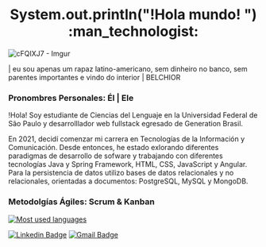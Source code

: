 <h1 align=center> System.out.println("!Hola mundo! ") :man_technologist: </h1>
 
![cFQIXJ7 - Imgur](https://user-images.githubusercontent.com/80654468/141055895-c71ddf05-a0f6-4432-8ffd-993dbe69adee.gif)

 
| eu sou apenas um rapaz latino-americano, sem dinheiro no banco,
 sem parentes importantes e vindo do interior | BELCHIOR
 
### Pronombres Personales: Él | Ele 

!Hola! Soy estudiante de Ciencias del Lenguaje en la Universidad Federal de São Paulo y desarrolllador web fullstack egresado de Generation Brasil. 

En 2021, decidí comenzar mi carrera en Tecnologías de la Información y Comunicación. Desde entonces, he estado exlorando diferentes paradigmas de desarrollo de sofware y trabajando con diferentes tecnologías Java y Spring Framework, HTML, CSS, JavaScript y Angular. Para la persistencia de datos utilizo bases de datos relacionales y no relacionales, orientadas a documentos: PostgreSQL, MySQL y MongoDB.

### Metodolgías Ágiles: Scrum & Kanban



[![Most used languages](https://github-readme-stats.vercel.app/api/top-langs/?username=coder-samuel&hide=html&layout=compact&title_color=61dafb&text_color=FFFFFF&icon_color=61dafb&bg_color=20232a)](https://github.com/coder-samuel)

[![Linkedin Badge](https://img.shields.io/badge/-Samuel%20de%20Brito%20Santos-8dba45?style=flat-square&logo=Linkedin&logoColor=white&link=https://www.linkedin.com/in/samuel-de-brito-santos/)](https://www.linkedin.com/in/samuel-de-brito-santos/) 
[![Gmail Badge](https://img.shields.io/badge/-samuelsantos.ss95@gmail.com-8dba45?style=flat-square&logo=Gmail&logoColor=white&link=mailto:samuelsantos.ss95@gmail.com)](mailto:samuelsantos.ss95@gmail.com)





<!--
**coder-samuel/coder-samuel** is a ✨ _special_ ✨ repository because its `README.md` (this file) appears on your GitHub profile.

Here are some ideas to get you started:

- 🔭 I’m currently working on ...
- 🌱 I’m currently learning ...
- 👯 I’m looking to collaborate on ...
- 🤔 I’m looking for help with ...
- 💬 Ask me about ...
- 📫 How to reach me: ...
- 😄 Pronouns: ...
- ⚡ Fun fact: ...
-->
